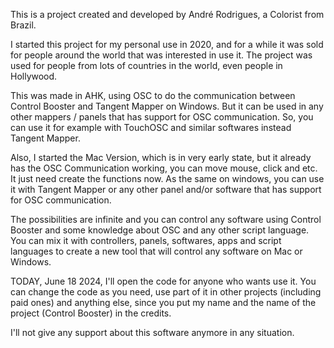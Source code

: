 This is a project created and developed by André Rodrigues, a Colorist from Brazil.

I started this project for my personal use in 2020, and for a while it was sold for people around the world that was interested in use it. The project was used for people from lots of countries in the world, even people in Hollywood.

This was made in AHK, using OSC to do the communication between Control Booster and Tangent Mapper on Windows. But it can be used in any other mappers / panels that has support for OSC communication. So, you can use it for example with TouchOSC and similar softwares instead Tangent Mapper.

Also, I started the Mac Version, which is in very early state, but it already has the OSC Communication working, you can move mouse, click and etc. It just need create the functions now. As the same on windows, you can use it with Tangent Mapper or any other panel and/or software that has support for OSC communication.

The possibilities are infinite and you can control any software using Control Booster and some knowledge about OSC and any other script language. You can mix it with controllers, panels, softwares, apps and script languages to create a new tool that will control any software on Mac or Windows.

TODAY, June 18 2024, I'll open the code for anyone who wants use it. You can change the code as you need, use part of it in other projects (including paid ones) and anything else, since you put my name and the name of the project (Control Booster) in the credits.

I'll not give any support about this software anymore in any situation.
